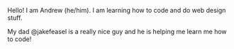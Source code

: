 Hello! I am Andrew (he/him).
I am learning how to code and do web design stuff.

My dad @jakefeasel is a really nice guy and he is helping me learn me how to code! 
<!---
andrewfeasel/andrewfeasel is a ✨ special ✨ repository because its `README.md` (this file) appears on your GitHub profile.
You can click the Preview link to take a look at your changes.
--->
